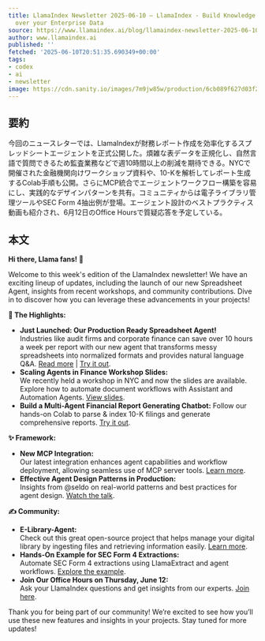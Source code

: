 ```yaml
---
title: LlamaIndex Newsletter 2025-06-10 — LlamaIndex - Build Knowledge Assistants
  over your Enterprise Data
source: https://www.llamaindex.ai/blog/llamaindex-newsletter-2025-06-10
author: www.llamaindex.ai
published: ''
fetched: '2025-06-10T20:51:35.690349+00:00'
tags:
- codex
- ai
- newsletter
image: https://cdn.sanity.io/images/7m9jw85w/production/6cb089f627d03f286bc98e071757db196cdcf88c-1024x1536.png
---
```


## 要約

今回のニュースレターでは、LlamaIndexが財務レポート作成を効率化するスプレッドシートエージェントを正式公開した。煩雑な表データを正規化し、自然言語で質問できるため監査業務などで週10時間以上の削減を期待できる。NYCで開催された金融機関向けワークショップ資料や、10-Kを解析してレポート生成するColab手順も公開。さらにMCP統合でエージェントワークフロー構築を容易にし、実践的なデザインパターンを共有。コミュニティからは電子ライブラリ管理ツールやSEC Form 4抽出例が登場。エージェント設計のベストプラクティス動画も紹介され、6月12日のOffice Hoursで質疑応答を予定している。

## 本文

**Hi there, Llama fans! 🦙**

Welcome to this week's edition of the LlamaIndex newsletter! We have an exciting lineup of updates, including the launch of our new Spreadsheet Agent, insights from recent workshops, and community contributions. Dive in to discover how you can leverage these advancements in your projects!

**🤩 The Highlights:**

- **Just Launched: Our Production Ready Spreadsheet Agent!**  
  Industries like audit firms and corporate finance can save over 10 hours a week per report with our new agent that transforms messy spreadsheets into normalized formats and provides natural language Q&A. [Read more](https://t.co/zO0ZXvsjZ7) | [Try it out](https://t.co/YFCL9weLWU).
- **Scaling Agents in Finance Workshop Slides:**  
  We recently held a workshop in NYC and now the slides are available. Explore how to automate document workflows with Assistant and Automation Agents. [View slides](https://t.co/5FOES3faUt).
- **Build a Multi-Agent Financial Report Generating Chatbot:** Follow our hands-on Colab to parse & index 10-K filings and generate comprehensive reports. [Try it out](https://t.co/tOG6hBgSVk).

**✨ Framework:**

- **New MCP Integration:**  
  Our latest integration enhances agent capabilities and workflow deployment, allowing seamless use of MCP server tools. [Learn more](https://t.co/3hViiJkmEW).
- **Effective Agent Design Patterns in Production:**  
  Insights from @seldo on real-world patterns and best practices for agent design. [Watch the talk](https://t.co/zeYYssSObB).

**✍️ Community:**

- **E-Library-Agent:**  
  Check out this great open-source project that helps manage your digital library by ingesting files and retrieving information easily. [Learn more](https://t.co/Pz03m1apEG).
- **Hands-On Example for SEC Form 4 Extractions:**  
  Automate SEC Form 4 extractions using LlamaExtract and agent workflows. [Explore the example](https://t.co/fJwoSHYfvo).
- **Join Our Office Hours on Thursday, June 12:**  
  Ask your LlamaIndex questions and get insights from our experts. [Join here](https://t.co/cyAqDzZXBQ).

Thank you for being part of our community! We’re excited to see how you’ll use these new features and insights in your projects. Stay tuned for more updates!
